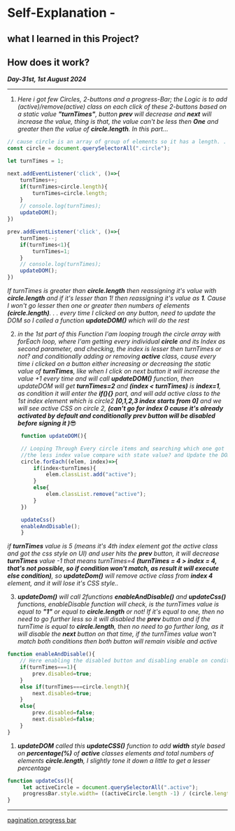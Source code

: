 # Self-Explanation - 
## what I learned in this Project?
## How does it work?
***Day-31st, 1st August 2024***
***

1. _Here i got few Circles, 2-buttons and a progress-Bar; the Logic is to add (active)/remove(active) class on each click of these 2-buttons based on a static value ***"turnTimes"***, button ***prev*** will decrease and ***next*** will increase the value, thing is that, the value can't be less then ***One*** and greater then the value of ***circle.length***. In this part..._
```javascript
// cause circle is an array of group of elements so it has a length. . .
const circle = document.querySelectorAll(".circle");

let turnTimes = 1;

next.addEventListener('click', ()=>{
    turnTimes++;
    if(turnTimes>circle.length){
        turnTimes=circle.length;
    }
    // console.log(turnTimes);
    updateDOM();
})

prev.addEventListener('click', ()=>{
    turnTimes--;
    if(turnTimes<1){
        turnTimes=1;
    }
    // console.log(turnTimes);
    updateDOM();
})
```
_If turnTimes is greater than ***circle.length*** then reassigning it's value with ***circle.length***_
_and if it's lesser than 1! then reassigning it's  value as ***1***. Cause I won't go lesser then one or greater then numbers of elements ***(circle.length)***. . ._
_every time I clicked on any button, need to update the DOM so I called a function ***updateDOM()*** which will do the rest_



2. _in the 1st part of this Function I'am looping trough the circle array with forEach loop, where I'am getting every individual ***circle*** and its Index as second parameter, and checking, the index is lesser then turnTimes or not? and conditionally adding or removing ***active*** class,_
   _cause every time i clicked on a button either increasing or decreasing the static value of ***turnTimes***, like when I click on next button it will increase the value +1 every time and will call ***updateDOM()*** function, then updateDOM will get ***turnTimes=2*** and ***(index < turnTimes)*** is ***index=1***, as condition it will enter the ***if(){}*** part, and will add active class to the 1st index element which is circle2 ***[0,1,2,3 index starts from 0]*** and we will see active CSS on circle 2, ***(can't go for index 0 cause it's already activated by default and conditionally prev button will be disabled before signing it )***_😎
   ```javascript
    function updateDOM(){

    // Looping Through Every circle items and searching which one got 
    //the less index value compare with state value? and Update the DOM... 
    circle.forEach((elem, index)=>{
        if(index<turnTimes){
            elem.classList.add("active");
        }
        else{
            elem.classList.remove("active");
        }
    })

    updateCss()
    enableAndDisable();
    }
    ```
_if **turnTimes** value is 5 (means it's 4th index element got the active class and got the css style on UI) and user hits the **prev** button, it will decrease **turnTimes** value -1 that means turnTimes=4 ***(turnTimes = 4 > index = 4, that's not possible, so if condition won't match, as result it will execute else condition)***, so **updateDom()** will remove active class from ***index 4*** element, and it will lose it's CSS style.._



 3. _***updateDom()*** will call 2functions ***enableAndDisable()*** and ***updateCss()*** functions, enableDisable function will check, is the turnTimes value is equal to ***"1"*** or equal to ***circle.length*** or not! If it's equal to one, then no need to go further less so it will disabled the ***prev*** button and if the turnTime is equal to ***circle.length***, then no need to go further long, as it will disable the ***next*** button on that time, if the turnTimes value won't match both conditions then both button will remain visible and active_

```javascript
function enableAndDisable(){
    // Here enabling the disabled button and disabling enable on conditions. . . 
    if(turnTimes===1){
        prev.disabled=true;
    }
    else if(turnTimes===circle.length){
        next.disabled=true;    
    }
    else{
        prev.disabled=false;
        next.disabled=false;
    }
}
```






1. _**updateDOM** called this **updateCSS()** function to add ***width*** style based on **percentage(%)** of ***active*** classes elements and total numbers of elements ***circle.length***, I slightly tone it down a little to get a lesser percentage_

```javascript
function updateCss(){
     let activeCircle = document.querySelectorAll(".active");
     progressBar.style.width= ((activeCircle.length -1) / (circle.length -1))*100+"%" ;
}
```
***
[pagination progress bar](https://dev-nayanbiswas.github.io/pagination-progress-Bar/)